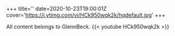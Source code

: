 +++
title=''
date=2020-10-23T19:00:01Z
cover='https://i.ytimg.com/vi/HCk950wqk2k/hqdefault.jpg'
+++

All content belongs to GlennBeck.
{{< youtube HCk950wqk2k >}}
